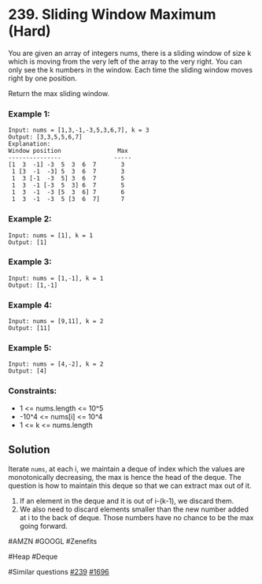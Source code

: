 # 239. Sliding Window Maximum (Hard)

You are given an array of integers nums, there is a sliding window of size k which is moving from the very left of the array to the very right. You can only see the k numbers in the window. Each time the sliding window moves right by one position.

Return the max sliding window.

### Example 1:

```
Input: nums = [1,3,-1,-3,5,3,6,7], k = 3
Output: [3,3,5,5,6,7]
Explanation:
Window position                Max
---------------               -----
[1  3  -1] -3  5  3  6  7       3
 1 [3  -1  -3] 5  3  6  7       3
 1  3 [-1  -3  5] 3  6  7       5
 1  3  -1 [-3  5  3] 6  7       5
 1  3  -1  -3 [5  3  6] 7       6
 1  3  -1  -3  5 [3  6  7]      7
```

### Example 2:

```
Input: nums = [1], k = 1
Output: [1]
```

### Example 3:

```
Input: nums = [1,-1], k = 1
Output: [1,-1]
```

### Example 4:

```
Input: nums = [9,11], k = 2
Output: [11]
```

### Example 5:

```
Input: nums = [4,-2], k = 2
Output: [4]
```

### Constraints:

- 1 <= nums.length <= 10^5
- -10^4 <= nums[i] <= 10^4
- 1 <= k <= nums.length

## Solution

Iterate `nums`, at each i, we maintain a deque of index which the values are monotonically decreasing, the max is hence the head of the deque. The question is how to maintain this deque so that we can extract max out of it.

1. If an element in the deque and it is out of i-(k-1), we discard them.
2. We also need to discard elements smaller than the new number added at i to the back of deque. Those numbers have no chance to be the max going forward.

#AMZN #GOOGL #Zenefits

#Heap #Deque

#Similar questions [#239](../p239h/README.md) [#1696](../pr1696m/README.md)
